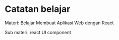 # Catatan belajar

Materi: Belajar Membuat Aplikasi Web dengan React

Sub materi: react UI component
